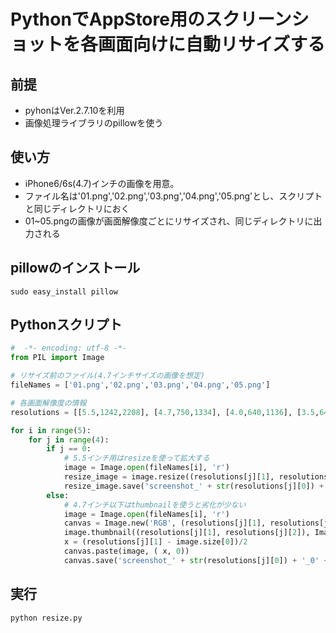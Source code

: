 # PythonでAppStore用のスクリーンショットを各画面向けに自動リサイズする

## 前提
 - pyhonはVer.2.7.10を利用
 - 画像処理ライブラリのpillowを使う

## 使い方
 - iPhone6/6s(4.7)インチの画像を用意。
 - ファイル名は'01.png','02.png','03.png','04.png','05.png'とし、スクリプトと同じディレクトリにおく
 - 01~05.pngの画像が画面解像度ごとにリサイズされ、同じディレクトリに出力される

## pillowのインストール
```
sudo easy_install pillow
```

## Pythonスクリプト
```py:resize.py
#  -*- encoding: utf-8 -*-
from PIL import Image

# リサイズ前のファイル(4.7インチサイズの画像を想定)
fileNames = ['01.png','02.png','03.png','04.png','05.png']

# 各画面解像度の情報
resolutions = [[5.5,1242,2208], [4.7,750,1334], [4.0,640,1136], [3.5,640,960]]

for i in range(5):
    for j in range(4):
    	if j == 0:
            # 5.5インチ用はresizeを使って拡大する
			image = Image.open(fileNames[i], 'r')
			resize_image = image.resize((resolutions[j][1], resolutions[j][2]))
			resize_image.save('screenshot_' + str(resolutions[j][0]) + '_0' + str(i+1) +'.jpg', 'JPEG', quality=100, optimize=True)
    	else:
            # 4.7インチ以下はthumbnailを使うと劣化が少ない
			image = Image.open(fileNames[i], 'r')
			canvas = Image.new('RGB', (resolutions[j][1], resolutions[j][2]), (255, 255, 255))
			image.thumbnail((resolutions[j][1], resolutions[j][2]), Image.ANTIALIAS)
			x = (resolutions[j][1] - image.size[0])/2
			canvas.paste(image, ( x, 0))
			canvas.save('screenshot_' + str(resolutions[j][0]) + '_0' + str(i+1) +'.jpg', 'JPEG', quality=100, optimize=True)
```

## 実行
```
python resize.py
```

